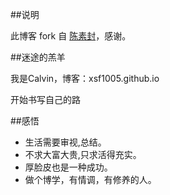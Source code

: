 ##说明

此博客 fork 自 [陈素封](cnfeat.com)，感谢。

##迷途的羔羊

我是Calvin，博客：xsf1005.github.io

开始书写自己的路


##感悟


- 生活需要审视,总结。
- 不求大富大贵,只求活得充实。 
- 厚脸皮也是一种成功。
- 做个博学，有情调，有修养的人。



